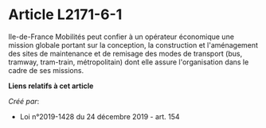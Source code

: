 # Article L2171-6-1

Ile-de-France Mobilités peut confier à un opérateur économique une mission globale portant sur la conception, la construction
et l'aménagement des sites de maintenance et de remisage des modes de transport (bus, tramway, tram-train, métropolitain)
dont elle assure l'organisation dans le cadre de ses missions.

**Liens relatifs à cet article**

_Créé par_:

  - Loi n°2019-1428 du 24 décembre 2019 - art. 154
